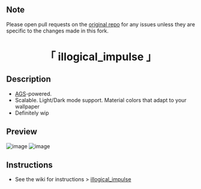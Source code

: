 ## Note
Please open pull requests on the [original repo](https://github.com/end-4/dots-hyprland/tree/illogical-impulse) for any issues unless they are specific to the changes made in this fork.

<div align="center">
    <h1>「 illogical_impulse 」</h1>
</div>

## Description
- [AGS](https://github.com/Aylur/ags/)-powered.
- Scalable. Light/Dark mode support. Material colors that adapt to your wallpaper
- Definitely wip

## Preview
![image](./assets/illogical_impulse_dark.png)
![image](./assets/illogical_impulse_light.png)

## Instructions
- See the wiki for instructions > [illogical_impulse](https://github.com/end-4/dots-hyprland/wiki/illogical_impulse) 

